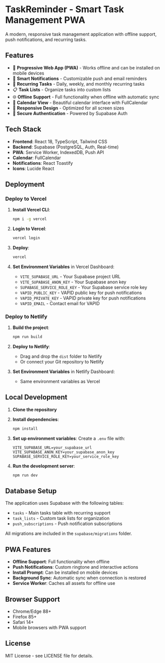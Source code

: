 # TaskReminder - Smart Task Management PWA

A modern, responsive task management application with offline support, push notifications, and recurring tasks.

## Features

- 📱 **Progressive Web App (PWA)** - Works offline and can be installed on mobile devices
- 🔔 **Smart Notifications** - Customizable push and email reminders
- 🔄 **Recurring Tasks** - Daily, weekly, and monthly recurring tasks
- 📋 **Task Lists** - Organize tasks into custom lists
- 🌐 **Offline Support** - Full functionality when offline with automatic sync
- 📅 **Calendar View** - Beautiful calendar interface with FullCalendar
- 🎨 **Responsive Design** - Optimized for all screen sizes
- 🔐 **Secure Authentication** - Powered by Supabase Auth

## Tech Stack

- **Frontend**: React 18, TypeScript, Tailwind CSS
- **Backend**: Supabase (PostgreSQL, Auth, Real-time)
- **PWA**: Service Worker, IndexedDB, Push API
- **Calendar**: FullCalendar
- **Notifications**: React Toastify
- **Icons**: Lucide React

## Deployment

### Deploy to Vercel

1. **Install Vercel CLI**:
   ```bash
   npm i -g vercel
   ```

2. **Login to Vercel**:
   ```bash
   vercel login
   ```

3. **Deploy**:
   ```bash
   vercel
   ```

4. **Set Environment Variables** in Vercel Dashboard:
   - `VITE_SUPABASE_URL` - Your Supabase project URL
   - `VITE_SUPABASE_ANON_KEY` - Your Supabase anon key
   - `SUPABASE_SERVICE_ROLE_KEY` - Your Supabase service role key
   - `VAPID_PUBLIC_KEY` - VAPID public key for push notifications
   - `VAPID_PRIVATE_KEY` - VAPID private key for push notifications
   - `VAPID_EMAIL` - Contact email for VAPID

### Deploy to Netlify

1. **Build the project**:
   ```bash
   npm run build
   ```

2. **Deploy to Netlify**:
   - Drag and drop the `dist` folder to Netlify
   - Or connect your Git repository to Netlify

3. **Set Environment Variables** in Netlify Dashboard:
   - Same environment variables as Vercel

## Local Development

1. **Clone the repository**
2. **Install dependencies**:
   ```bash
   npm install
   ```

3. **Set up environment variables**:
   Create a `.env` file with:
   ```
   VITE_SUPABASE_URL=your_supabase_url
   VITE_SUPABASE_ANON_KEY=your_supabase_anon_key
   SUPABASE_SERVICE_ROLE_KEY=your_service_role_key
   ```

4. **Run the development server**:
   ```bash
   npm run dev
   ```

## Database Setup

The application uses Supabase with the following tables:
- `tasks` - Main tasks table with recurring support
- `task_lists` - Custom task lists for organization
- `push_subscriptions` - Push notification subscriptions

All migrations are included in the `supabase/migrations` folder.

## PWA Features

- **Offline Support**: Full functionality when offline
- **Push Notifications**: Custom ringtone and interactive actions
- **Install Prompt**: Can be installed on mobile devices
- **Background Sync**: Automatic sync when connection is restored
- **Service Worker**: Caches all assets for offline use

## Browser Support

- Chrome/Edge 88+
- Firefox 85+
- Safari 14+
- Mobile browsers with PWA support

## License

MIT License - see LICENSE file for details.